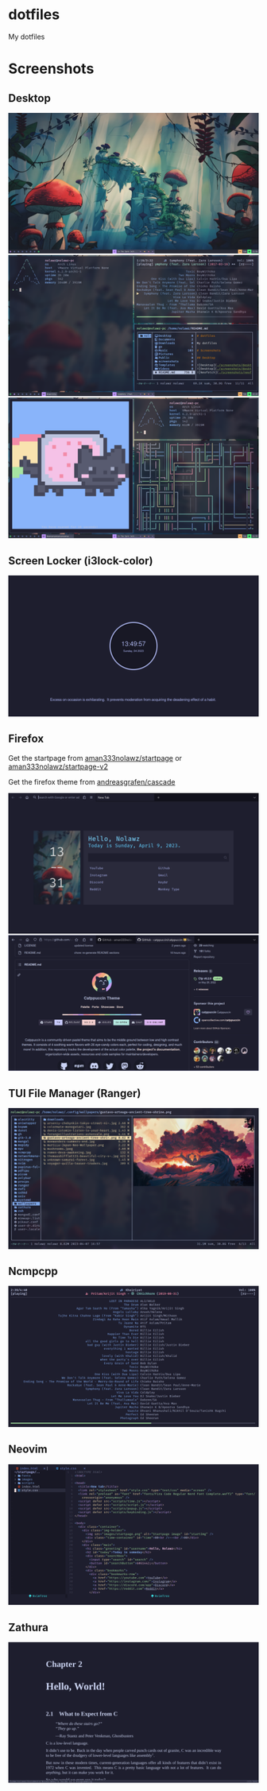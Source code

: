 # dotfiles

My dotfiles

# Screenshots

## Desktop

![Desktop](./screenshots/desktop.png "Desktop")
![Desktop](./screenshots/desktop2.png "Desktop")
![Neofetch](./screenshots/neofetch.png "Neofetch")

## Screen Locker (i3lock-color)
![Screen Locker](./screenshots/screenlock.png "Screen Locker")

## Firefox

Get the startpage from [aman333nolawz/startpage](https://github.com/aman333nolawz/startpage) or [aman333nolawz/startpage-v2](https://github.com/aman333nolawz/startpage-v2)

Get the firefox theme from [andreasgrafen/cascade](https://github.com/andreasgrafen/cascade)

![Firefox](./screenshots/firefox.png "Firefox")
![Firefox](./screenshots/firefox2.png "Firefox")

## TUI File Manager (Ranger)

![Ranger](./screenshots/ranger.png "Ranger")

## Ncmpcpp

![ncmpcpp](./screenshots/ncmpcpp.png "ncmpcpp")

## Neovim

![Neovim](./screenshots/neovim.png "Neovim")

## Zathura

![Zathura](./screenshots/zathura.png "Zathura")
